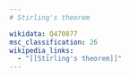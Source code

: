 ```yaml
---
# Stirling's theorem

wikidata: Q470877
msc_classification: 26
wikipedia_links:
  - "[[Stirling's theorem]]"
---
```

